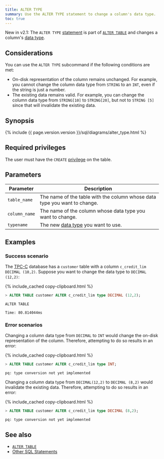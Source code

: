 ```yaml
---
title: ALTER TYPE
summary: Use the ALTER TYPE statement to change a column's data type.
toc: true
---
```


<span class="version-tag">New in v2.1:</span> The `ALTER TYPE` [statement](sql-statements.html) is part of [`ALTER TABLE`](alter-table.html) and changes a column's [data type](data-types.html).

## Considerations

You can use the `ALTER TYPE` subcommand if the following conditions are met:

- On-disk representation of the column remains unchanged. For example, you cannot change the column data type from `STRING` to an `INT`, even if the string is just a number.
- The existing data remains valid. For example, you can change the column data type from `STRING[10]` to `STRING[20]`, but not to `STRING [5]` since that will invalidate the existing data.

## Synopsis

<div>
{% include {{ page.version.version }}/sql/diagrams/alter_type.html %}
</div>

## Required privileges

The user must have the `CREATE` [privilege](authorization.html#assign-privileges) on the table.

## Parameters

| Parameter | Description
|-----------|-------------
| `table_name` | The name of the table with the column whose data type you want to change.
| `column_name` | The name of the column whose data type you want to change.
| `typename` | The new [data type](data-types.html) you want to use.

## Examples

### Success scenario

The [TPC-C](performance-benchmarking-with-tpc-c.html) database has a `customer` table with a column `c_credit_lim DECIMAL (10,2)`. Suppose you want to change the data type to `DECIMAL (12,2)`:

{% include_cached copy-clipboard.html %}
~~~ sql
> ALTER TABLE customer ALTER c_credit_lim type DECIMAL (12,2);
~~~

~~~
ALTER TABLE

Time: 80.814044ms
~~~

### Error scenarios

Changing a column data type from `DECIMAL` to `INT` would change the on-disk representation of the column. Therefore, attempting to do so results in an error:

{% include_cached copy-clipboard.html %}
~~~ sql
> ALTER TABLE customer ALTER c_credit_lim type INT;
~~~

~~~
pq: type conversion not yet implemented
~~~

Changing a column data type from `DECIMAL(12,2)` to `DECIMAL (8,2)` would invalidate the existing data. Therefore, attempting to do so results in an error:

{% include_cached copy-clipboard.html %}
~~~ sql
> ALTER TABLE customer ALTER c_credit_lim type DECIMAL (8,2);
~~~

~~~
pq: type conversion not yet implemented
~~~

## See also

- [`ALTER TABLE`](alter-table.html)
- [Other SQL Statements](sql-statements.html)
